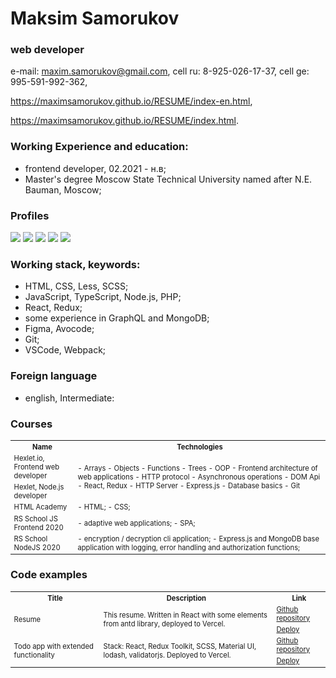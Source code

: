 # Maksim Samorukov
### web developer
e-mail: maxim.samorukov@gmail.com,
cell ru: 8-925-026-17-37,
cell ge: 995-591-992-362,

https://maximsamorukov.github.io/RESUME/index-en.html,

https://maximsamorukov.github.io/RESUME/index.html.

### Working Experience and education:
- frontend developer, 02.2021 - н.в;
- Master's degree Moscow State Technical University named after N.E. Bauman, Moscow;

### Profiles

[![](https://img.shields.io/static/v1?label=Github&message=Profile&logo=github&color=success&style=flat-square)](https://github.com/MaximSamorukov) [![](https://img.shields.io/static/v1?label=Hexlet&message=Profile&color=informational&style=flat-square)](https://ru.hexlet.io/u/maksim_ralph) [![](https://img.shields.io/static/v1?label=Codewars&message=Profile&logo=codewars&color=orange&style=flat-square)](https://www.codewars.com/users/Maxim%20Samorukov) [![](https://img.shields.io/static/v1?label=LinkedIn&message=Profile&logo=linkedin&color=blueviolet&style=flat-square)](https://www.linkedin.com/in/maxim-samorukov-a2b10691/) [![](https://img.shields.io/static/v1?label=Resume&message=english&color=informational&style=flat-square)](https://resume.io/r/sp3tFgS9X)

### Working stack, keywords:
- HTML, CSS, Less, SCSS;
- JavaScript, TypeScript, Node.js, PHP;
- React, Redux;
- some experience in GraphQL and MongoDB;
- Figma, Avocode;
- Git;
- VSCode, Webpack;

### Foreign language
- english, Intermediate:

### Courses

  <table style="font-size: 80%" width="100%">
    <tr>
      <th>Name</th>
      <th>Technologies</th>
    </tr>
    <tr>
      <td>Hexlet.io, Frontend web developer</td>
      <td rowspan="2">
        - Arrays
        - Objects
        - Functions
        - Trees
        - OOP
        - Frontend architecture of web applications
        - HTTP protocol
        - Asynchronous operations
        - DOM Api
        - React, Redux
        - HTTP Server
        - Express.js
        - Database basics
        - Git
      </td>
    </tr>
    <tr>
      <td>Hexlet, Node.js developer</td>
    </tr>
    <tr>
      <td>HTML Academy</td>
      <td>
        - HTML;
        - CSS;
      </td>
    </tr>
    <tr>
      <td>RS School JS Frontend 2020</td>
      <td>
        - adaptive web applications;
        - SPA;
      </td>
    </tr>
    <tr>
      <td>RS School NodeJS 2020</td>
      <td>
        - encryption / decryption cli application;
        - Express.js and MongoDB base application with logging, error handling and authorization functions;
      </td>
    </tr>
  </table>

### Code examples
  <table style="font-size: 80%" width="100%">
    <tr>
                <th>Title</th>
                <th>Description</th>
                <th>Link</th>
            </tr>
     <tr>
      <td rowspan="2">Resume</td>
      <td rowspan="2">This resume. Written in React with some elements from antd library, deployed to Vercel.</td>
      <td><a href="https://github.com/MaximSamorukov/react_resume">Github repository</a></td>
    </tr>
        <td><a href="https://react-resume-sandy.vercel.app/">Deploy </a></td>
    </tr>
    <tr>
      <td rowspan="2">Todo app with extended functionality</td>
      <td rowspan="2">Stack: React, Redux Toolkit, SCSS, Material UI, lodash, validatorjs. Deployed to Vercel.</td>
      <td><a href="https://github.com/MaximSamorukov/advanced_todo">Github repository</a></td>
    </tr>
        <td><a href="https://advanced-todo-iota.vercel.app/">Deploy </a></td>
    </tr>
  </table>
